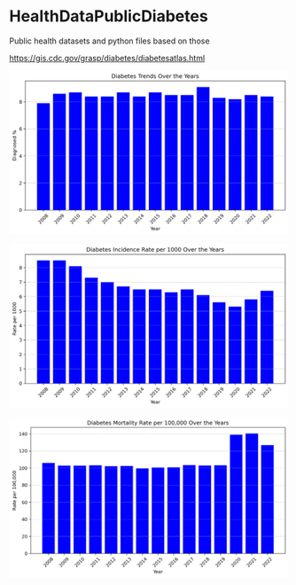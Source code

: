 # HealthDataPublicDiabetes
Public health datasets and python files based on those

https://gis.cdc.gov/grasp/diabetes/diabetesatlas.html

![Diabetes Trends](pngfiles/diabetes_trend.png)

![Diabetes Trends](pngfiles/rate_per_1000_trend.png)

![Diabetes Trends](pngfiles/rate_per_100000_trend.png)
